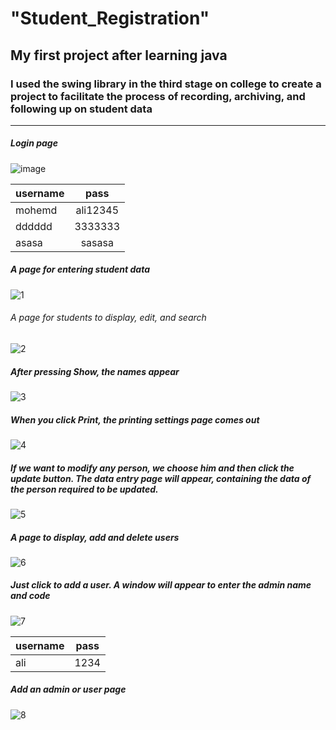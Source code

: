 # "Student_Registration" 

## My first project after learning java
### I used the swing library in the third stage on college to create a project to facilitate the process of recording, archiving, and following up on student data

---

##### Login page
![image](https://github.com/mohemd98/Student_Registration/assets/108370897/3fee0363-756e-4eeb-ab3a-82f797160101)

| username      | pass          | 
| ------------- |:-------------:| 
| mohemd        | ali12345      | 
| dddddd        | 3333333       |   
| asasa         | sasasa        |   


##### A page for entering student data
![1](https://github.com/mohemd98/Student_Registration/assets/108370897/dbefa189-d405-44f6-ab05-fa805d0d4540)

###### A page for students to display, edit, and search  
![2](https://github.com/mohemd98/Student_Registration/assets/108370897/c7e28b90-5005-4c36-8214-9f7d3727ff23)

##### After pressing Show, the names appear
![3](https://github.com/mohemd98/Student_Registration/assets/108370897/f830b3fc-b6df-4de1-8d67-99e7ecaa86b3)

##### When you click Print, the printing settings page comes out
![4](https://github.com/mohemd98/Student_Registration/assets/108370897/437a8e9c-33f0-4a45-89d6-407cbd42e049)

##### If we want to modify any person, we choose him and then click the update button. The data entry page will appear, containing the data of the person required to be updated.
![5](https://github.com/mohemd98/Student_Registration/assets/108370897/6e5a390d-c4a3-4563-8172-9a59aa7aaeb3)

##### A page to display, add and delete users
![6](https://github.com/mohemd98/Student_Registration/assets/108370897/1c844d80-a7f0-49f7-87fb-66d02d497a34)

##### Just click to add a user. A window will appear to enter the admin name and code
![7](https://github.com/mohemd98/Student_Registration/assets/108370897/f6c0c1b0-6205-4dfd-8359-da6af967a703)

| username      | pass          | 
| ------------- |:-------------:| 
| ali           | 1234          | 

##### Add an admin or user page
![8](https://github.com/mohemd98/Student_Registration/assets/108370897/0c148299-9a05-4c06-b257-837d7601f937)




